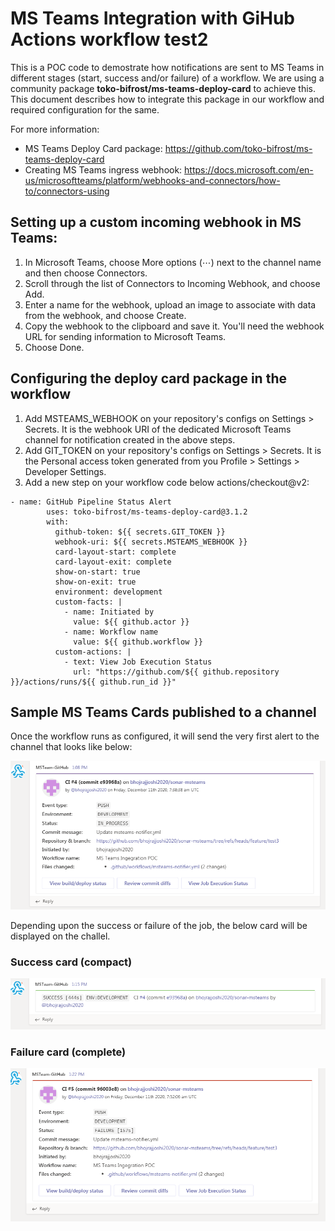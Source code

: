 # MS Teams Integration with GiHub Actions workflow test2

This is a POC code to demostrate how notifications are sent to MS Teams in different stages (start, success and/or failure) of a workflow. We are using a community package **toko-bifrost/ms-teams-deploy-card** to achieve this. This document describes how to integrate this package in our workflow and required configuration for the same.

For more information:
- MS Teams Deploy Card package: https://github.com/toko-bifrost/ms-teams-deploy-card
- Creating MS Teams ingress webhook: https://docs.microsoft.com/en-us/microsoftteams/platform/webhooks-and-connectors/how-to/connectors-using

## Setting up a custom incoming webhook in MS Teams:

1. In Microsoft Teams, choose More options (⋯) next to the channel name and then choose Connectors.
2. Scroll through the list of Connectors to Incoming Webhook, and choose Add.
3. Enter a name for the webhook, upload an image to associate with data from the webhook, and choose Create.
4. Copy the webhook to the clipboard and save it. You'll need the webhook URL for sending information to Microsoft Teams.
5. Choose Done.

## Configuring the deploy card package in the workflow

1. Add MSTEAMS_WEBHOOK on your repository's configs on Settings > Secrets. It is the webhook URI of the dedicated Microsoft Teams channel for notification created in the above steps.
2. Add GIT_TOKEN on your repository's configs on Settings > Secrets. It is the Personal access token generated from you Profile > Settings > Developer Settings.
2. Add a new step on your workflow code below actions/checkout@v2:
```
- name: GitHub Pipeline Status Alert
        uses: toko-bifrost/ms-teams-deploy-card@3.1.2
        with:
          github-token: ${{ secrets.GIT_TOKEN }}
          webhook-uri: ${{ secrets.MSTEAMS_WEBHOOK }}
          card-layout-start: complete
          card-layout-exit: complete
          show-on-start: true
          show-on-exit: true
          environment: development
          custom-facts: |
            - name: Initiated by
              value: ${{ github.actor }}
            - name: Workflow name
              value: ${{ github.workflow }}
          custom-actions: |
            - text: View Job Execution Status
              url: "https://github.com/${{ github.repository }}/actions/runs/${{ github.run_id }}"
```

## Sample MS Teams Cards published to a channel
Once the workflow runs as configured, it will send the very first alert to the channel that looks like below:

![Screenshot](docs/start_complete.png)

Depending upon the success or failure of the job, the below card will be displayed on the challel.

### Success card (compact)

![Screenshot](docs/success_compact.png)

### Failure card (complete)

![Screenshot](docs/failure_complete.png)
